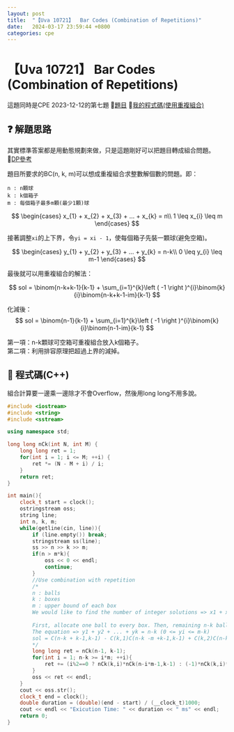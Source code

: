 ```yaml
---
layout: post
title:  "【Uva 10721】  Bar Codes (Combination of Repetitions)"
date:   2024-03-17 23:59:44 +0800
categories: cpe
---
```

# 【Uva 10721】  Bar Codes (Combination of Repetitions)

這題同時是CPE 2023-12-12的第七題
🔗[題目](https://cpe.cse.nsysu.edu.tw/cpe/file/attendance/problemPdf/10721.pdf)
🔗[我的程式碼(使用重複組合)](https://github.com/leemikepop/cpe/blob/master/CPE20231212/007_uva10721/main.cpp)


## ❓ 解題思路

其實標準答案都是用動態規劃來做，只是這題剛好可以把題目轉成組合問題。
🔗[DP參考](https://www.larrysprognotes.com/UVa-10721/)


題目所要求的BC(n, k, m)可以想成重複組合求整數解個數的問題。即：
~~~
n : n顆球
k : k個箱子
m : 每個箱子最多m顆(最少1顆)球
~~~

$$
	\begin{cases}
		x_{1} + x_{2} + x_{3} + ... + x_{k} = n\\
		1 \leq x_{i} \leq m
	\end{cases}
$$

接著調整`xi`的上下界，令`yi = xi - 1`，使每個箱子先裝一顆球(避免空箱)。

$$
	\begin{cases}
		y_{1} + y_{2} + y_{3} + ... + y_{k} = n-k\\
		0 \leq y_{i} \leq m-1
	\end{cases}
$$

最後就可以用重複組合的解法：

$$
sol = \binom{n-k+k-1}{k-1} + \sum_{i=1}^{k}\left ( -1 \right )^{i}\binom{k}{i}\binom{n-k+k-1-im}{k-1}
$$

化減後：
$$
sol = \binom{n-1}{k-1} + \sum_{i=1}^{k}\left ( -1 \right )^{i}\binom{k}{i}\binom{n-1-im}{k-1}
$$

第一項：n-k顆球可空箱可重複組合放入k個箱子。</br>
第二項：利用排容原理把超過上界的減掉。

## 📎 程式碼(C++)

組合計算要一邊乘一邊除才不會Overflow，然後用long long不用多說。

~~~cpp
#include <iostream>
#include <string>
#include <sstream>

using namespace std;

long long nCk(int N, int M) {
    long long ret = 1;
    for(int i = 1; i <= M; ++i) {
        ret *= (N - M + i) / i;
    }
    return ret;
}

int main(){
    clock_t start = clock();
    ostringstream oss;
    string line;
	int n, k, m;
	while(getline(cin, line)){
        if (line.empty()) break;
		stringstream ss(line);
		ss >> n >> k >> m;
		if(n > m*k){
			oss << 0 << endl;
			continue;
		}
		//Use combination with repetition
		/*
		n : balls
		k : boxes
		m : upper bound of each box
		We would like to find the number of integer solutions => x1 + x2 + ... + xk = n (1 <= xi <= m)
		
		First, allocate one ball to every box. Then, remaining n-k balls.
		The equation => y1 + y2 + ... + yk = n-k (0 <= yi <= m-k)
		sol = C(n-k + k-1,k-1) - C(k,1)C(n-k -m +k-1,k-1) + C(k,2)C(n-k -2*m +k-1,k-1) - ... (by principle of inclusion-exclusion)
		*/
		long long ret = nCk(n-1, k-1);
		for(int i = 1; n-k >= i*m; ++i){
			ret += (i%2==0 ? nCk(k,i)*nCk(n-i*m-1,k-1) : (-1)*nCk(k,i)*nCk(n-i*m-1,k-1));
		}
		oss << ret << endl;
	}
    cout << oss.str();
    clock_t end = clock();
    double duration = (double)(end - start) / (__clock_t)1000;
    cout << endl << "Exicution Time: " << duration << " ms" << endl;
    return 0;
}
~~~